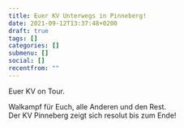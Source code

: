 ```yaml
---
title: Euer KV Unterwegs in Pinneberg!
date: 2021-09-12T13:37:48+0200
draft: true
tags: []
categories: []
submenu: []
social: []
recentfrom: ""
---
```

Euer KV on Tour.

Walkampf für Euch, alle Anderen und den Rest.  
Der KV Pinneberg zeigt sich resolut bis zum Ende!